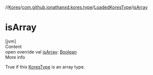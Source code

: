 //[Kores](../../index.md)/[com.github.jonathanxd.kores.type](../index.md)/[LoadedKoresType](index.md)/[isArray](is-array.md)



# isArray  
[jvm]  
Content  
open override val [isArray](is-array.md): [Boolean](https://kotlinlang.org/api/latest/jvm/stdlib/kotlin/-boolean/index.html)  
More info  


True if this [KoresType](../-kores-type/index.md) is an array type.

  



